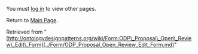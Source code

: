 You must [log in](http://ontologydesignpatterns.org/wiki/index.php?title=Special:UserLogin&returnto=Form:ODP_Proposal_Open_Review_Edit_Form "Special:UserLogin") to view other pages.



Return to [Main Page](../Main_Page.md "Main Page").



Retrieved from "[http://ontologydesignpatterns.org/wiki/Form:ODP\_Proposal\_Open\_Review\_Edit\_Form](../Form/ODP_Proposal_Open_Review_Edit_Form.md)"